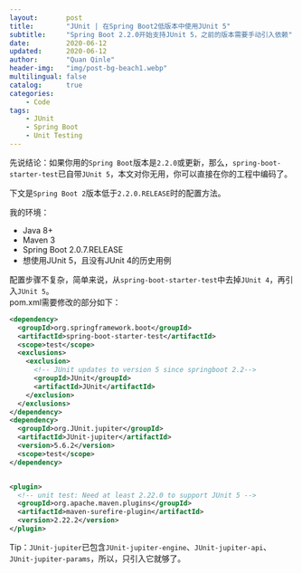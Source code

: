 ```yaml
---
layout:       post
title:        "JUnit | 在Spring Boot2低版本中使用JUnit 5"
subtitle:     "Spring Boot 2.2.0开始支持JUnit 5，之前的版本需要手动引入依赖"
date:         2020-06-12
updated:      2020-06-12
author:       "Quan Qinle"
header-img:   "img/post-bg-beach1.webp"
multilingual: false
catalog:      true
categories:
    - Code
tags:
    - JUnit
    - Spring Boot
    - Unit Testing
---
```


先说结论：如果你用的`Spring Boot`版本是`2.2.0`或更新，那么，`spring-boot-starter-test`已自带`JUnit 5`，本文对你无用，你可以直接在你的工程中编码了。

下文是`Spring Boot 2`版本低于`2.2.0.RELEASE`时的配置方法。

<!-- more -->

我的环境：
+ Java 8+
+ Maven 3
+ Spring Boot 2.0.7.RELEASE
+ 想使用JUnit 5，且没有JUnit 4的历史用例

配置步骤不复杂，简单来说，从`spring-boot-starter-test`中去掉`JUnit 4`，再引入`JUnit 5`。  
pom.xml需要修改的部分如下：
```xml
<dependency>
  <groupId>org.springframework.boot</groupId>
  <artifactId>spring-boot-starter-test</artifactId>
  <scope>test</scope>
  <exclusions>
    <exclusion>
      <!-- JUnit updates to version 5 since springboot 2.2-->
      <groupId>JUnit</groupId>
      <artifactId>JUnit</artifactId>
    </exclusion>
  </exclusions>
</dependency>
<dependency>
  <groupId>org.JUnit.jupiter</groupId>
  <artifactId>JUnit-jupiter</artifactId>
  <version>5.6.2</version>
  <scope>test</scope>
</dependency>


<plugin>
  <!-- unit test: Need at least 2.22.0 to support JUnit 5 -->
  <groupId>org.apache.maven.plugins</groupId>
  <artifactId>maven-surefire-plugin</artifactId>
  <version>2.22.2</version>
</plugin>
```

Tip：`JUnit-jupiter`已包含`JUnit-jupiter-engine`、`JUnit-jupiter-api`、`JUnit-jupiter-params`，所以，只引入它就够了。
